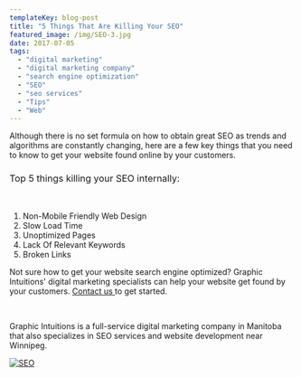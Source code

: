```yaml
---
templateKey: blog-post
title: "5 Things That Are Killing Your SEO"
featured_image: /img/SEO-3.jpg
date: 2017-07-05
tags:
  - "digital marketing"
  - "digital marketing company"
  - "search engine optimization"
  - "SEO"
  - "seo services"
  - "Tips"
  - "Web"
---
```


<span style="font-weight: 400;"> Although there is no set formula on how to obtain great SEO as trends and algorithms are constantly changing, here are a few key things that you need to know to get your website found online by your customers.</span>

### <span style="font-weight: 400;">Top 5 things killing your SEO internally:</span>

&nbsp;

1.  <span style="font-weight: 400;"> Non-Mobile Friendly Web Design</span>
2.  <span style="font-weight: 400;"> Slow Load Time</span>
3.  <span style="font-weight: 400;"> Unoptimized Pages</span>
4.  <span style="font-weight: 400;"> Lack Of Relevant Keywords </span>
5.  <span style="font-weight: 400;"> Broken Links</span>
&nbsp;

<span style="font-weight: 400;">Not sure how to get your website search engine optimized? Graphic Intuitions' digital marketing specialists can help your website get found by your customers. </span>[<span style="font-weight: 400;">Contact us </span>](https://graphicintuitions.com/get-in-touch/)<span style="font-weight: 400;">to get started.</span>

&nbsp;

<span style="font-weight: 400;">Graphic Intuitions is a full-service digital marketing company in Manitoba that also specializes in SEO services and website development near Winnipeg.</span>

[![SEO](/img/SEO2.jpg)](https://graphicintuitions.com/wp-content/uploads/2017/07/SEO2.jpg)

&nbsp;
